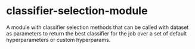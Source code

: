 # classifier-selection-module
A module with classifier selection methods that can be called with dataset as parameters to return the best classifier for the job over a set of default hyperparameters or custom hyperparams. 
